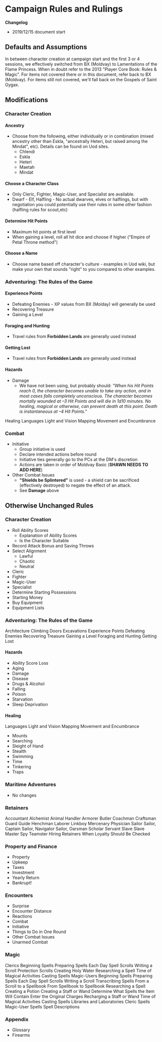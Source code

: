 # Campaign Rules and Rulings
**Changelog**
* 2019/12/15 document start

## Defaults and Assumptions
In between character creation at campaign start and the first 3 or 4 sessions, we effectively switched from BX (Moldvay) to Lamentations of the Flame Princess.  When in doubt refer to the 2013 "Player Core Book:
Rules & Magic".  For items not covered there or in this document, refer back to BX (Moldvay).  For items still not covered, we'll fall back on the Gospels of Saint Gygax.

## Modifications 

### Character Creation 
#### Ancestry
* Choose from the following, either individually or in combination (mixed ancestry other than Eskla, "ancestrally Heteri, but raised among the Mindat", etc).  Details can be found on Uod sites.
    * Chlendi
    * Eskla
    * Heteri
    * Maetah
    * Mindat
#### Choose a Character Class
* Only Cleric, Fighter, Magic-User, and Specialist are available. 
* Dwarf - Elf, Halfling - No actual dwarves, elves or halflings, but with negotiation you could potentially use their rules in some other fashion (halfling rules for scout,etc) 
#### Determine Hit Points
* Maximum hit points at first level
* When gaining a level, roll all hit dice and choose if higher ("Empire of Petal Throne method")
#### Choose a Name
* Choose name based off character's culture - examples in Uod wiki, but make your own that sounds "right" to you compared to other examples.

### Adventuring: The Rules of the Game 
#### Experience Points
* Defeating Enemies - XP values from BX (Molday) will generally be used
* Recovering Treasure 
* Gaining a Level

#### Foraging and Hunting
* Travel rules from **Forbidden Lands** are generally used instead
#### Getting Lost
* Travel rules from **Forbidden Lands** are generally used instead
#### Hazards
* Damage
    * We have not been using, but probably should:
    _"When his Hit Points reach 0, the character becomes unable to take any action, and in most cases falls completely unconscious. The character becomes mortally wounded at –3 Hit Points and will die in 1d10 minutes. No healing, magical or otherwise, can prevent death at this point. Death is instantaneous at –4 Hit Points."_



Healing
Languages
Light and Vision
Mapping
Movement and Encumbrance

### Combat
* Initiative
    * Group initiative is used
    * Declare intended actions before round
    * Initiative ties generally go to the PCs at the DM's discretion
    * Actions are taken in order of Moldvay Basic (**SHAWN NEEDS TO ADD HERE**)
* Other Combat Issues
    * **"Shields be Splintered"** is used - a shield can be sacrificed (effectively destroyed) to negate the effect of an attack.
    * See **Damage** above


## Otherwise Unchanged Rules

### Character Creation
* Roll Ability Scores
    * Explanation of Ability Scores
    * Is the Character Suitable
* Record Attack Bonus and Saving Throws
* Select Alignment
    * Lawful
    * Chaotic
    * Neutral
* Cleric
* Fighter
* Magic-User
* Specialist
* Determine Starting Possessions
* Starting Money
* Buy Equipment
* Equipment Lists
### Adventuring: The Rules of the Game 
Architecture
Climbing
Doors
Excavations
Experience Points
Defeating Enemies
Recovering Treasure 
Gaining a Level
Foraging and Hunting
Getting Lost
#### Hazards
* Ability Score Loss
* Aging
* Damage
* Disease
* Drugs & Alcohol
* Falling
* Poison
* Starvation 
* Sleep Deprivation 
#### Healing
Languages
Light and Vision
Mapping
Movement and Encumbrance
* Mounts
* Searching
* Sleight of Hand
* Stealth
* Swimming
* Time
* Tinkering
* Traps
### Maritime Adventures
* No changes
### Retainers
Accountant
Alchemist 
Animal Handler 
Armorer 
Butler 
Coachman
Craftsman
Guard
Guide
Henchman
Laborer 
Linkboy 
Mercenary
Physician
Sailor
Sailor, Captain
Sailor, Navigator
Sailor, Oarsman
Scholar
Servant
Slave
Slave Master
Spy
Teamster Hiring Retainers
When Loyalty Should Be Checked
### Property and Finance
* Property
* Upkeep
* Taxes
* Investment
* Yearly Return
* Bankrupt! 
### Encounters
* Surprise
* Encounter Distance
* Reactions
* Combat
* Initiative
* Things to Do in One Round
* Other Combat Issues
* Unarmed Combat 
### Magic
Clerics
Beginning Spells
Preparing Spells Each Day 
Spell Scrolls
Writing a Scroll
Protection Scrolls
Creating Holy Water
Researching a Spell
Time of Magical Activities
Casting Spells
Magic-Users
Beginning Spells
Preparing Spells Each Day
Spell Scrolls
Writing a Scroll
Transcribing Spells
From a Scroll to a Spellbook
From Spellbook to Spellbook
Researching a Spell
Creating a Potion 
Creating a Staff or Wand
Determine What Spells the Item Will Contain
Enter the Original Charges 
Recharging a Staff or Wand 
Time of Magical Activities
Casting Spells
Libraries and Laboratories
Cleric Spells
Magic-User Spells
Spell Descriptions
### Appendix
* Glossary
* Firearms
